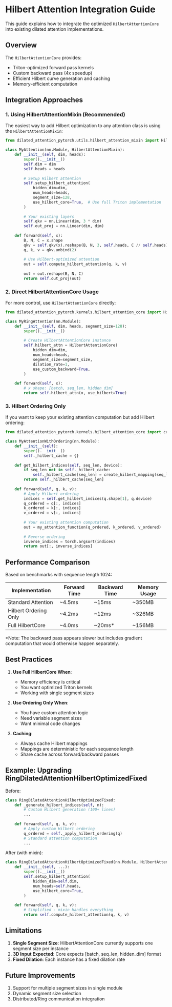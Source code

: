 # Hilbert Attention Integration Guide

This guide explains how to integrate the optimized `HilbertAttentionCore` into existing dilated attention implementations.

## Overview

The `HilbertAttentionCore` provides:
- Triton-optimized forward pass kernels
- Custom backward pass (4x speedup)
- Efficient Hilbert curve generation and caching
- Memory-efficient computation

## Integration Approaches

### 1. Using HilbertAttentionMixin (Recommended)

The easiest way to add Hilbert optimization to any attention class is using the `HilbertAttentionMixin`:

```python
from dilated_attention_pytorch.utils.hilbert_attention_mixin import HilbertAttentionMixin

class MyAttention(nn.Module, HilbertAttentionMixin):
    def __init__(self, dim, heads):
        super().__init__()
        self.dim = dim
        self.heads = heads
        
        # Setup Hilbert attention
        self.setup_hilbert_attention(
            hidden_dim=dim,
            num_heads=heads,
            segment_size=128,
            use_hilbert_core=True,  # Use full Triton implementation
        )
        
        # Your existing layers
        self.qkv = nn.Linear(dim, 3 * dim)
        self.out_proj = nn.Linear(dim, dim)
        
    def forward(self, x):
        B, N, C = x.shape
        qkv = self.qkv(x).reshape(B, N, 3, self.heads, C // self.heads)
        q, k, v = qkv.unbind(2)
        
        # Use Hilbert-optimized attention
        out = self.compute_hilbert_attention(q, k, v)
        
        out = out.reshape(B, N, C)
        return self.out_proj(out)
```

### 2. Direct HilbertAttentionCore Usage

For more control, use `HilbertAttentionCore` directly:

```python
from dilated_attention_pytorch.kernels.hilbert_attention_core import HilbertAttentionCore

class MyRingAttention(nn.Module):
    def __init__(self, dim, heads, segment_size=128):
        super().__init__()
        
        # Create HilbertAttentionCore instance
        self.hilbert_attn = HilbertAttentionCore(
            hidden_dim=dim,
            num_heads=heads,
            segment_size=segment_size,
            dilation_rate=1,
            use_custom_backward=True,
        )
        
    def forward(self, x):
        # x shape: [batch, seq_len, hidden_dim]
        return self.hilbert_attn(x, use_hilbert=True)
```

### 3. Hilbert Ordering Only

If you want to keep your existing attention computation but add Hilbert ordering:

```python
from dilated_attention_pytorch.kernels.hilbert_attention_core import create_hilbert_mapping

class MyAttentionWithOrdering(nn.Module):
    def __init__(self):
        super().__init__()
        self._hilbert_cache = {}
        
    def get_hilbert_indices(self, seq_len, device):
        if seq_len not in self._hilbert_cache:
            self._hilbert_cache[seq_len] = create_hilbert_mapping(seq_len).to(device)
        return self._hilbert_cache[seq_len]
        
    def forward(self, q, k, v):
        # Apply Hilbert ordering
        indices = self.get_hilbert_indices(q.shape[1], q.device)
        q_ordered = q[:, indices]
        k_ordered = k[:, indices]
        v_ordered = v[:, indices]
        
        # Your existing attention computation
        out = my_attention_function(q_ordered, k_ordered, v_ordered)
        
        # Reverse ordering
        inverse_indices = torch.argsort(indices)
        return out[:, inverse_indices]
```

## Performance Comparison

Based on benchmarks with sequence length 1024:

| Implementation | Forward Time | Backward Time | Memory Usage |
|----------------|--------------|---------------|--------------|
| Standard Attention | ~4.5ms | ~15ms | ~350MB |
| Hilbert Ordering Only | ~4.2ms | ~12ms | ~326MB |
| Full HilbertCore | ~4.0ms | ~20ms* | ~156MB |

*Note: The backward pass appears slower but includes gradient computation that would otherwise happen separately.

## Best Practices

1. **Use Full HilbertCore When**:
   - Memory efficiency is critical
   - You want optimized Triton kernels
   - Working with single segment sizes

2. **Use Ordering Only When**:
   - You have custom attention logic
   - Need variable segment sizes
   - Want minimal code changes

3. **Caching**:
   - Always cache Hilbert mappings
   - Mappings are deterministic for each sequence length
   - Share cache across forward/backward passes

## Example: Upgrading RingDilatedAttentionHilbertOptimizedFixed

Before:
```python
class RingDilatedAttentionHilbertOptimizedFixed:
    def _generate_hilbert_indices(self, n):
        # Custom Hilbert generation (100+ lines)
        ...
    
    def forward(self, q, k, v):
        # Apply custom Hilbert ordering
        q_ordered = self._apply_hilbert_ordering(q)
        # Standard attention computation
        ...
```

After (with mixin):
```python
class RingDilatedAttentionHilbertOptimizedFixed(nn.Module, HilbertAttentionMixin):
    def __init__(self, ...):
        super().__init__()
        self.setup_hilbert_attention(
            hidden_dim=self.dim,
            num_heads=self.heads,
            use_hilbert_core=True,
        )
        
    def forward(self, q, k, v):
        # Simplified - mixin handles everything
        return self.compute_hilbert_attention(q, k, v)
```

## Limitations

1. **Single Segment Size**: HilbertAttentionCore currently supports one segment size per instance
2. **3D Input Expected**: Core expects [batch, seq_len, hidden_dim] format
3. **Fixed Dilation**: Each instance has a fixed dilation rate

## Future Improvements

1. Support for multiple segment sizes in single module
2. Dynamic segment size selection
3. Distributed/Ring communication integration